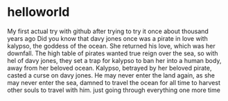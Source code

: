 # helloworld
My first actual try with github after trying to try it once about thousand years ago
Did you know that davy jones once was a pirate in love with kalypso, the goddess of the ocean. She returned his love, which was her downfall. The high table of pirates wanted true reign over the sea, so with hel of davy jones, they set a trap for kalypso to ban her into a human body, away from her beloved ocean. Kalypso, betrayed by her beloved pirate, casted a curse on davy jones. He may never enter the land again, as she may never enter the sea, damned to travel the ocean for all time to harvest other souls to travel with him.
just going through everything one more time
